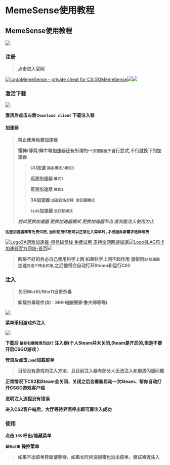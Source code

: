 # MemeSense使用教程

## MemeSense使用教程

![](https://docs.hzz.im/\~gitbook/image?url=https%3A%2F%2F1382592200-files.gitbook.io%2F%7E%2Ffiles%2Fv0%2Fb%2Fgitbook-x-prod.appspot.com%2Fo%2Fspaces%252F7YXEHggLzaiKwZjRSOD4%252Fuploads%252FyGgIz13JTNmS5Xo9T4h6%252FMS.png%3Falt%3Dmedia%26token%3Dd150b574-18a5-44c9-8e83-3b1171f33cd8\&width=768\&dpr=4\&quality=100\&sign=53ec9ac4\&sv=1)

### 注册 <a href="#zhu-ce" id="zhu-ce"></a>

> **点击进入官网**

[![Logo](https://memesense.gg/favicon.ico)MemeSense - private cheat for CS:GOMemeSense](https://memesense.gg/)![](https://docs.hzz.im/\~gitbook/image?url=https%3A%2F%2F1382592200-files.gitbook.io%2F%7E%2Ffiles%2Fv0%2Fb%2Fgitbook-x-prod.appspot.com%2Fo%2Fspaces%252F7YXEHggLzaiKwZjRSOD4%252Fuploads%252F3s67uSMFmWWzuS4ApxXj%252Fimage.png%3Falt%3Dmedia%26token%3D638413c4-e004-442b-9e1e-12ef4aa34900\&width=768\&dpr=4\&quality=100\&sign=6eb8a6de\&sv=1)![](https://docs.hzz.im/\~gitbook/image?url=https%3A%2F%2F1382592200-files.gitbook.io%2F%7E%2Ffiles%2Fv0%2Fb%2Fgitbook-x-prod.appspot.com%2Fo%2Fspaces%252F7YXEHggLzaiKwZjRSOD4%252Fuploads%252F0Is7fFZ18dNbnccEkXbv%252F%25E6%25B3%25A8%25E5%2586%258C.png%3Falt%3Dmedia%26token%3D8ec18c1f-b3ee-4a72-9631-d0f497ade7c3\&width=768\&dpr=4\&quality=100\&sign=d7f0d3fe\&sv=1)

### 激活下载 <a href="#ji-huo-xia-zai" id="ji-huo-xia-zai"></a>

![](https://docs.hzz.im/\~gitbook/image?url=https%3A%2F%2F1382592200-files.gitbook.io%2F%7E%2Ffiles%2Fv0%2Fb%2Fgitbook-x-prod.appspot.com%2Fo%2Fspaces%252F7YXEHggLzaiKwZjRSOD4%252Fuploads%252FNEhfig3R3iWPJL32nDaI%252Fmm%25E6%25BF%2580%25E6%25B4%25BB%25E4%25B8%258B%25E8%25BD%25BD1.1.png%3Falt%3Dmedia%26token%3Def700525-2fd9-4803-aaa9-dc876affb394\&width=768\&dpr=4\&quality=100\&sign=2835da0f\&sv=1)

**激活后点击左侧 `Download client` 下载注入器**

#### **加速器** <a href="#jia-su-qi" id="jia-su-qi"></a>

> **禁止使用免费加速器**
>
> **雷神/薄荷/鲜牛等加速器还有所谓的`**加速器盒子`自行尝试,不行就换下列加速器**
>
> > **UU加速 `路由模式/模式3`**
> >
> > **迅游加速器 `模式3`**
> >
> > **奇游加速器 `模式1`**
> >
> > **3A加速器 `加速瓦洛兰特 全区服模式`**
> >
> > **`8LAG`加速器 `全匹配模式`**
>
> _**尝试更换加速器 更换加速器模式 更换加速器节点 直到能注入使用为止**_

**`这些加速器都有免费试用,当你使用试用可以正常注入菜单时,才根据自身需求选择续费`**

[![Logo](https://www.3ayx.net/favicon.ico)3A游戏加速器-电竞级专线 免费试用 支持全网网游加速](https://www.3ayx.net/act/invite/?inviter=4jbxCpTUImc1f/aQaBrw4A==)[![Logo](https://www.8lag.cn/favicon.ico)8LAG布卡加速器官方网站-首页](https://www.8lag.cn/)![](https://docs.hzz.im/\~gitbook/image?url=https%3A%2F%2F1382592200-files.gitbook.io%2F%7E%2Ffiles%2Fv0%2Fb%2Fgitbook-x-prod.appspot.com%2Fo%2Fspaces%252F7YXEHggLzaiKwZjRSOD4%252Fuploads%252FkTGNj46xAioyfQtHDwNa%252F3A%25E5%258A%25A0%25E9%2580%259F%25E5%2599%25A8%25E3%2580%2581.png%3Falt%3Dmedia%26token%3Db6a348f1-da2a-487f-b447-7d7de61ccd67\&width=768\&dpr=4\&quality=100\&sign=5c5a4320\&sv=1)

> **网络不好的务必自己使用科学上网 如果科学上网不起作用 请使用`3A加速器` 加速`瓦洛兰特全区服`,之后他将会自动打开Steam和运行CS2**

### **注入** <a href="#zhu-ru" id="zhu-ru"></a>

> **关闭Win10/Win11自带杀毒**
>
> **卸载杀毒软件(如：**~~**360 电脑管家 鲁大师**~~**等等)**

![](https://docs.hzz.im/\~gitbook/image?url=https%3A%2F%2F1382592200-files.gitbook.io%2F%7E%2Ffiles%2Fv0%2Fb%2Fgitbook-x-prod.appspot.com%2Fo%2Fspaces%252F7YXEHggLzaiKwZjRSOD4%252Fuploads%252FS7mLirdkhU7z4zKHX1el%252F12.png%3Falt%3Dmedia%26token%3D162ac64d-151b-4a09-9c99-5cc46a96218c\&width=768\&dpr=4\&quality=100\&sign=7da2ca46\&sv=1)

**菜单采用游戏外注入**

![](https://docs.hzz.im/\~gitbook/image?url=https%3A%2F%2F1382592200-files.gitbook.io%2F%7E%2Ffiles%2Fv0%2Fb%2Fgitbook-x-prod.appspot.com%2Fo%2Fspaces%252F7YXEHggLzaiKwZjRSOD4%252Fuploads%252F0FtE6qrBSsf6pv9rcvdM%252F%25E6%259C%25AA%25E6%25A0%2587%25E9%25A2%2598-1.png%3Falt%3Dmedia%26token%3Dae52d0cc-fb30-4363-95c2-9ebcf97db9b4\&width=768\&dpr=4\&quality=100\&sign=1f95166b\&sv=1)

**下载后 `鼠标右键管理员运行` 注入器(个人Steam并未关闭,Steam是开启的,但是不要开启CSGO游戏 ）**

**登录后点击`Load`加载菜单**

> **目前没有游戏内注入方法、且目前注入器有部分人无法注入和崩溃闪退问题**

**正常情况下CS2和Steam会关闭、关闭之后会重新启动一次Steam、帮你自动打开CSGO游戏客户端**

**说明注入流程没有错误**

**进入CS2客户端后，大厅等待界面呼出即可算注入成功**

### **使用** <a href="#shi-yong" id="shi-yong"></a>

**点击 `INS` 呼出/隐藏菜单**

**`鼠标点击` 操控菜单**

> **如果不出菜单界面请等待，如果长时间没报错也没出菜单，尝试裸连注入**
